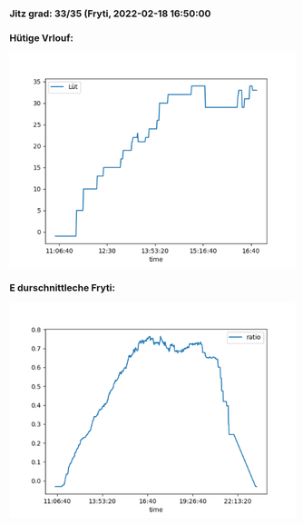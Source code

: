 ### Jitz grad: 33/35 (Fryti, 2022-02-18 16:50:00

### Hütige Vrlouf:
![Graph](Today.png)

### E durschnittleche Fryti:
![Graph](Fryti.png)